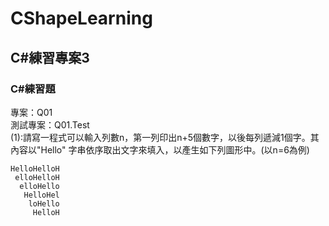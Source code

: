 # CShapeLearning
## C#練習專案3  
  
### C#練習題  
  
專案：Q01  
測試專案：Q01.Test  
(1):請寫一程式可以輸入列數n，第一列印出n+5個數字，以後每列遞減1個字。其內容以"Hello"  字串依序取出文字來填入，以產生如下列圖形中。(以n=6為例)
  
```
HelloHelloH
 elloHelloH
  elloHello
   HelloHel  
    loHello
     HelloH  
```